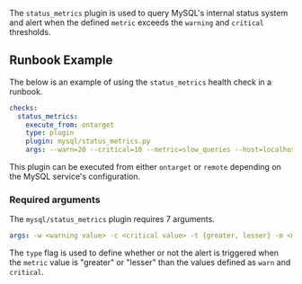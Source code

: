 The `status_metrics` plugin is used to query MySQL's internal status system and alert when the defined `metric` exceeds the `warning` and `critical` thresholds.

## Runbook Example

The below is an example of using the `status_metrics` health check in a runbook.

```yaml
checks:
  status_metrics:
    execute_from: ontarget
    type: plugin
    plugin: mysql/status_metrics.py
    args: --warn=20 --critical=10 --metric=slow_queries --host=localhost --user=USERNAME --password=YOURPASSWORD --type=greater
```

This plugin can be executed from either `ontarget` or `remote` depending on the MySQL service's configuration.

### Required arguments

The `mysql/status_metrics` plugin requires 7 arguments.

```yaml
args: -w <warning value> -c <critical value> -t {greater, lesser} -m <metric> -s <mysql host> -u <mysql user> -p <mysql password>
```

The `type` flag is used to define whether or not the alert is triggered when the `metric` value is "greater" or "lesser" than the values defined as `warn` and `critical`.

